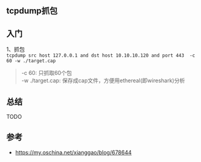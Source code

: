 tcpdump抓包
--
##  入门
1、抓包  
`
tcpdump src host 127.0.0.1 and dst host 10.10.10.120 and port 443  -c 60 -w ./target.cap
`
> -c 60: 只抓取60个包  
> -w ./target.cap: 保存成cap文件，方便用ethereal(即wireshark)分析

## 总结
TODO


## 参考
- https://my.oschina.net/xianggao/blog/678644
